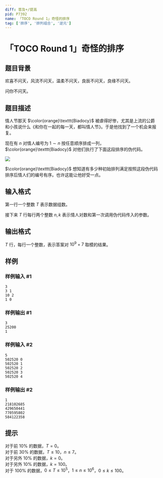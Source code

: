 ```yaml
---
diff: 普及+/提高
pid: P7392
name: 「TOCO Round 1」奇怪的排序
tag: ['排序', '排列组合', '逆元']
---
```

# 「TOCO Round 1」奇怪的排序
## 题目背景

欢喜不问天，风流不问天，温柔不问天，良辰不问天，良缘不问天。

问你不问天。
## 题目描述

情人节那天 $\color{orange}\texttt{Biadocy}$ 被虐得好惨，尤其是上流的公爵和小孩说什么《和你在一起的每一天，都叫情人节》。于是他找到了一个机会来报复。

现在有 $n$ 对情人编号为 $1\sim n$ 按任意顺序排成一列，$\color{orange}\texttt{Biadocy}$ 对他们执行了下面这段排序的伪代码。

![](https://cdn.luogu.com.cn/upload/image_hosting/yny3xh8d.png)

$\color{orange}\texttt{Biadocy}$ 想知道有多少种初始排列满足按照这段伪代码排序后情人们的编号有序。也许这能让他好受一点。
## 输入格式

第一行一个整数 $T$ 表示数据组数。

接下来 $T$ 行每行两个整数 $n,k$ 表示情人对数和第一次调用伪代码传入的参数。
## 输出格式

$T$ 行，每行一个整数，表示答案对 $10^9+7$ 取模的结果。
## 样例

### 样例输入 #1
```
3
3 1
10 2
1 0
```
### 样例输出 #1
```
3
25200
1
```
### 样例输入 #2
```
5
502520 0
502520 1
502520 2
502520 3
502520 4
```
### 样例输出 #2
```
1
218102685
429650441
770595802
584122358
```
## 提示

对于前 $10\%$ 的数据，$T=0$。  
对于前 $30\%$ 的数据，$T\leq 10$，$n\leq 7$。  
对于另外 $10\%$ 的数据，$k=0$。  
对于另外 $10\%$ 的数据，$k=100$。  
对于 $100\%$ 的数据，$0\leq T\leq 10^5$，$1\leq n\leq 10^6$，$0\leq k\leq 100$。
